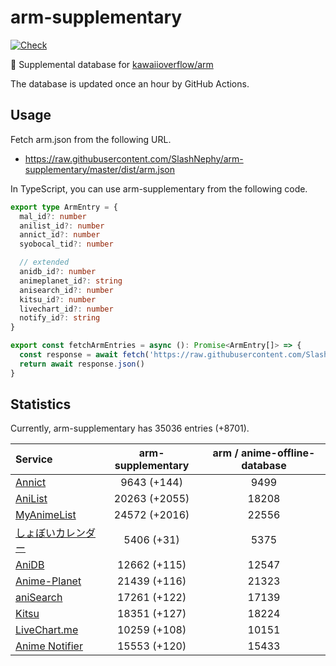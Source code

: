 # arm-supplementary

[![Check](https://github.com/SlashNephy/arm-supplementary/actions/workflows/check-node.yml/badge.svg)](https://github.com/SlashNephy/arm-supplementary/actions/workflows/check-node.yml)

💊 Supplemental database for [kawaiioverflow/arm](https://github.com/kawaiioverflow/arm)

The database is updated once an hour by GitHub Actions.

## Usage

Fetch arm.json from the following URL.

- https://raw.githubusercontent.com/SlashNephy/arm-supplementary/master/dist/arm.json

In TypeScript, you can use arm-supplementary from the following code.

```TypeScript
export type ArmEntry = {
  mal_id?: number
  anilist_id?: number
  annict_id?: number
  syobocal_tid?: number

  // extended
  anidb_id?: number
  animeplanet_id?: string
  anisearch_id?: number
  kitsu_id?: number
  livechart_id?: number
  notify_id?: string
}

export const fetchArmEntries = async (): Promise<ArmEntry[]> => {
  const response = await fetch('https://raw.githubusercontent.com/SlashNephy/arm-supplementary/master/dist/arm.json')
  return await response.json()
}
```

## Statistics

Currently, arm-supplementary has 35036 entries (+8701).

| Service                                     | arm-supplementary | arm / anime-offline-database |
| :------------------------------------------ | :---------------: | :--------------------------: |
| [Annict](https://annict.com)                |    9643 (+144)    |             9499             |
| [AniList](https://anilist.co)               |   20263 (+2055)   |            18208             |
| [MyAnimeList](https://myanimelist.net)      |   24572 (+2016)   |            22556             |
| [しょぼいカレンダー](https://cal.syoboi.jp) |    5406 (+31)     |             5375             |
| [AniDB](https://anidb.net)                  |   12662 (+115)    |            12547             |
| [Anime-Planet](https://anime-planet.com)    |   21439 (+116)    |            21323             |
| [aniSearch](https://anisearch.com)          |   17261 (+122)    |            17139             |
| [Kitsu](https://kitsu.io)                   |   18351 (+127)    |            18224             |
| [LiveChart.me](https://livechart.me)        |   10259 (+108)    |            10151             |
| [Anime Notifier](https://notify.moe)        |   15553 (+120)    |            15433             |
